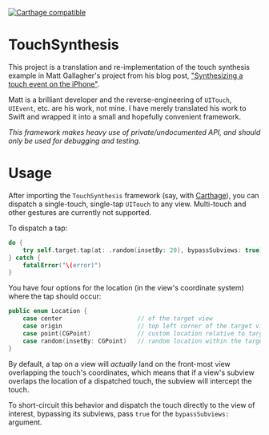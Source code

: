 [![Carthage compatible](https://img.shields.io/badge/Carthage-compatible-4BC51D.svg?style=flat)](https://github.com/Carthage/Carthage)

# TouchSynthesis

This project is a translation and re-implementation of the touch synthesis example in Matt Gallagher's project from his blog post, ["Synthesizing a touch event on the iPhone"](https://www.cocoawithlove.com/2008/10/synthesizing-touch-event-on-iphone.html).

Matt is a brilliant developer and the reverse-engineering of `UITouch`, `UIEvent`, etc. are his work, not mine. I have merely translated his work to Swift and wrapped it into a small and hopefully convenient framework.

_This framework makes heavy use of private/undocumented API, and should only be used for debugging and testing._

# Usage

After importing the `TouchSynthesis` framework (say, with [Carthage](https://github.com/Carthage/Carthage)), you can dispatch a single-touch, single-tap `UITouch` to any view. Multi-touch and other gestures are currently not supported.

To dispatch a tap:

```Swift
do {
    try self.target.tap(at: .random(insetBy: 20), bypassSubviews: true)
} catch {
    fatalError("\(error)")
}
```

You have four options for the location (in the view's coordinate system) where the tap should occur:

```Swift
public enum Location {
    case center                     // of the target view
    case origin                     // top left corner of the target view
    case point(CGPoint)             // custom location relative to target view's origin
    case random(insetBy: CGPoint)   // random location within the target view's bounds
}
```

By default, a tap on a view will _actually_ land on the front-most view overlapping the touch's coordinates, which means that if a view's subview overlaps the location of a dispatched touch, the subview will intercept the touch.

To short-circuit this behavior and dispatch the touch directly to the view of interest, bypassing its subviews, pass `true` for the `bypassSubviews:` argument.
